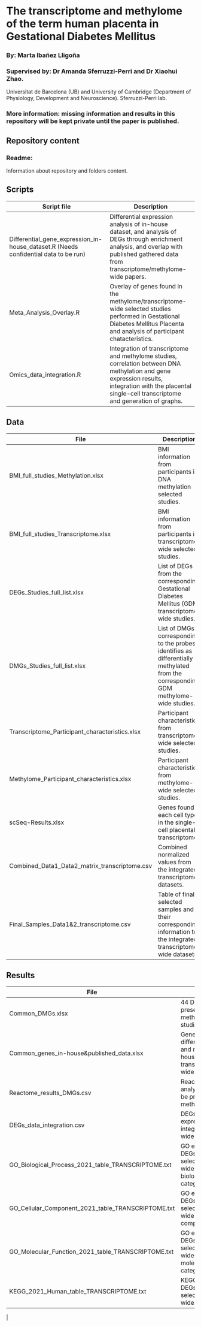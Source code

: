 # The transcriptome and methylome of the term human placenta in Gestational Diabetes Mellitus

### By: Marta Ibañez Lligoña

### Supervised by: Dr Amanda Sferruzzi-Perri and Dr Xiaohui Zhao.

Universitat de Barcelona (UB) and University of Cambridge (Department of Physiology, Development and Neuroscience). Sferruzzi-Perri lab.

### More information: missing information and results in this repository will be kept private until the paper is published. 


## Repository content

### Readme: 
Information about repository and folders content.

## Scripts ##
| Script file | Description |
| ----------------------------- | ----------------------- |
| Differential_gene_expression_in-house_dataset.R (Needs confidential data to be run) | Differential expression analysis of in-house dataset, and analysis of DEGs through enrichment analysis, and overlap with published gathered data from transcriptome/methylome-wide papers. |
| Meta_Analysis_Overlay.R | Overlay of genes found in the methylome/transcriptome-wide selected studies performed in Gestational Diabetes Mellitus Placenta and analysis of participant chatacteristics. |
| Omics_data_integration.R | Integration of transcriptome and methylome studies, correlation between DNA methylation and gene expression results, integration with the placental single-cell transcriptome and generation of graphs. |

## Data ##
| File | Description |
| ----------------------------- | ----------------------- |
| BMI_full_studies_Methylation.xlsx | BMI information from participants in DNA methylation selected studies. |
| BMI_full_studies_Transcriptome.xlsx | BMI information from participants in transcriptome-wide selected studies. |
| DEGs_Studies_full_list.xlsx | List of DEGs from the corresponding Gestational Diabetes Mellitus (GDM) transcriptome-wide studies. |
| DMGs_Studies_full_list.xlsx | List of DMGs corresponding to the probes identifies as differentially methylated from the corresponding GDM methylome-wide studies. |
| Transcriptome_Participant_characteristics.xlsx | Participant characteristics from transcriptome-wide selected studies. |
| Methylome_Participant_characteristics.xlsx | Participant characteristics from methylome-wide selected studies. |
| scSeq-Results.xlsx | Genes found in each cell type in the single-cell placental transcriptome. |
| Combined_Data1_Data2_matrix_transcriptome.csv | Combined normalized values from the integrated transcriptome datasets. |
| Final_Samples_Data1&2_transcriptome.csv | Table of final selected samples and their corresponding information to the integrated transcriptome-wide datasets. |

## Results ##
| File | Description |
| ----------------------------- | ----------------------- |
| Common_DMGs.xlsx | 44 DMGs found to be present in all the three methylome-wide selected studies. |
| Common_genes_in-house&published_data.xlsx | Genes found to be differentially expressed and methylated in the in-house dataset, selected transcriptome/methylome-wide studies. |
| Reactome_results_DMGs.csv | Reactome results from analysis of DMGs found to be present in all selected methylome-wide studies. |
| DEGs_data_integration.csv | DEGs from differential expression analysis of integrated transcriptome-wide datasets. |
| GO_Biological_Process_2021_table_TRANSCRIPTOME.txt | GO enrichment analysis of DEGs from the integrated selected transcriptome-wide datasets for biological process category. |
| GO_Cellular_Component_2021_table_TRANSCRIPTOME.txt | GO enrichment analysis of DEGs from the integrated selected transcriptome-wide datasets for cellular component category. |
| GO_Molecular_Function_2021_table_TRANSCRIPTOME.txt | GO enrichment analysis of DEGs from the integrated selected transcriptome-wide datasets for molecular function category. |
| KEGG_2021_Human_table_TRANSCRIPTOME.txt | KEGG pathway analysis of DEGs from the integrated selected transcriptome-wide datasets. |
|